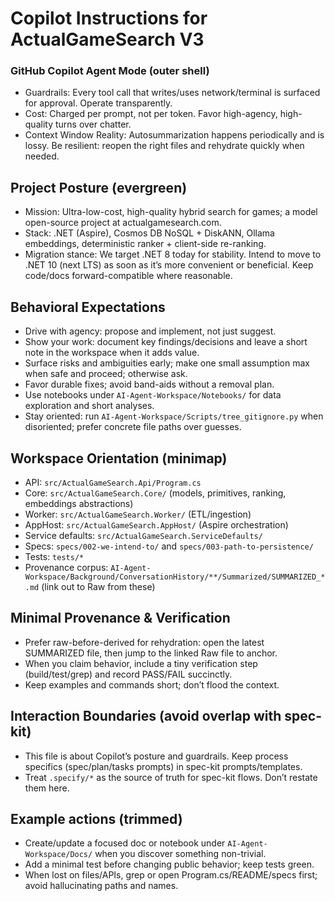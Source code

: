 # Copilot Instructions for ActualGameSearch V3

### GitHub Copilot Agent Mode (outer shell)
- Guardrails: Every tool call that writes/uses network/terminal is surfaced for approval. Operate transparently.
- Cost: Charged per prompt, not per token. Favor high-agency, high-quality turns over chatter.
- Context Window Reality: Autosummarization happens periodically and is lossy. Be resilient: reopen the right files and rehydrate quickly when needed.

## Project Posture (evergreen)
- Mission: Ultra-low-cost, high-quality hybrid search for games; a model open-source project at actualgamesearch.com.
- Stack: .NET (Aspire), Cosmos DB NoSQL + DiskANN, Ollama embeddings, deterministic ranker + client-side re-ranking.
- Migration stance: We target .NET 8 today for stability. Intend to move to .NET 10 (next LTS) as soon as it’s more convenient or beneficial. Keep code/docs forward-compatible where reasonable.

## Behavioral Expectations
- Drive with agency: propose and implement, not just suggest.
- Show your work: document key findings/decisions and leave a short note in the workspace when it adds value.
- Surface risks and ambiguities early; make one small assumption max when safe and proceed; otherwise ask.
- Favor durable fixes; avoid band-aids without a removal plan.
- Use notebooks under `AI-Agent-Workspace/Notebooks/` for data exploration and short analyses.
- Stay oriented: run `AI-Agent-Workspace/Scripts/tree_gitignore.py` when disoriented; prefer concrete file paths over guesses.

## Workspace Orientation (minimap)
- API: `src/ActualGameSearch.Api/Program.cs`
- Core: `src/ActualGameSearch.Core/` (models, primitives, ranking, embeddings abstractions)
- Worker: `src/ActualGameSearch.Worker/` (ETL/ingestion)
- AppHost: `src/ActualGameSearch.AppHost/` (Aspire orchestration)
- Service defaults: `src/ActualGameSearch.ServiceDefaults/`
- Specs: `specs/002-we-intend-to/` and `specs/003-path-to-persistence/`
- Tests: `tests/*`
- Provenance corpus: `AI-Agent-Workspace/Background/ConversationHistory/**/Summarized/SUMMARIZED_*.md` (link out to Raw from these)

## Minimal Provenance & Verification
- Prefer raw-before-derived for rehydration: open the latest SUMMARIZED file, then jump to the linked Raw file to anchor.
- When you claim behavior, include a tiny verification step (build/test/grep) and record PASS/FAIL succinctly.
- Keep examples and commands short; don’t flood the context.

## Interaction Boundaries (avoid overlap with spec-kit)
- This file is about Copilot’s posture and guardrails. Keep process specifics (spec/plan/tasks prompts) in spec-kit prompts/templates.
- Treat `.specify/*` as the source of truth for spec-kit flows. Don’t restate them here.

## Example actions (trimmed)
- Create/update a focused doc or notebook under `AI-Agent-Workspace/Docs/` when you discover something non-trivial.
- Add a minimal test before changing public behavior; keep tests green.
- When lost on files/APIs, grep or open Program.cs/README/specs first; avoid hallucinating paths and names.
